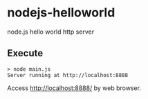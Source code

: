 # nodejs-helloworld
node.js hello world http server

## Execute
```
> node main.js
Server running at http://localhost:8888
```
Access [http://localhost:8888/](http://localhost:8888/) by web browser.
